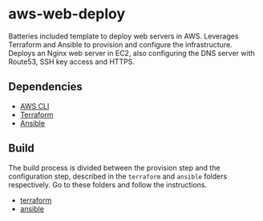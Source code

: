 # aws-web-deploy
Batteries included template to deploy web servers in AWS. Leverages Terraform and Ansible to provision and configure the infrastructure. Deploys an Nginx web server in EC2, also configuring the DNS server with Route53, SSH key access and HTTPS.

## Dependencies
- [AWS CLI](https://docs.aws.amazon.com/cli/latest/userguide/getting-started-install.html)
- [Terraform](https://developer.hashicorp.com/terraform/install?product_intent=terraform)
- [Ansible](https://docs.ansible.com/ansible/latest/installation_guide/intro_installation.html)

## Build
The build process is divided between the provision step and the configuration step, described in the `terraform` and `ansible` folders respectively. Go to these folders and follow the instructions.
- [terraform](https://github.com/MarkelCA/aws-web-deploy/tree/master/terraform)
- [ansible](https://github.com/MarkelCA/aws-web-deploy/tree/master/ansible)

